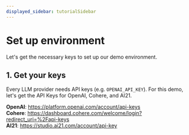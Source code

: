```yaml
---
displayed_sidebar: tutorialSidebar
---
```


# Set up environment

Let's get the necessary keys to set up our demo environment.

## 1. Get your keys

Every LLM provider needs API keys (e.g. `OPENAI_API_KEY`). For this demo, let's get the API Keys for OpenAI, Cohere, and AI21. 

**OpenAI**: https://platform.openai.com/account/api-keys  
**Cohere**: https://dashboard.cohere.com/welcome/login?redirect_uri=%2Fapi-keys  
**AI21**: https://studio.ai21.com/account/api-key


